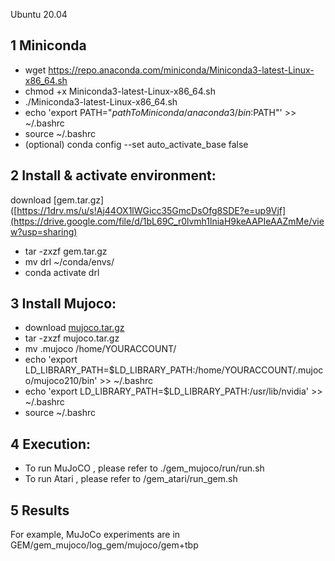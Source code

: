 
Ubuntu 20.04

## 1 Miniconda

  * wget https://repo.anaconda.com/miniconda/Miniconda3-latest-Linux-x86_64.sh
  * chmod +x Miniconda3-latest-Linux-x86_64.sh
  * ./Miniconda3-latest-Linux-x86_64.sh
  * echo 'export PATH="$pathToMiniconda/anaconda3/bin:$PATH"' >> ~/.bashrc
  * source ~/.bashrc
  * (optional) conda config --set auto_activate_base false

## 2 Install & activate environment:  
  download [gem.tar.gz]([https://1drv.ms/u/s!Aj44OX1lWGicc35GmcDsOfg8SDE?e=up9Vjf](https://drive.google.com/file/d/1bL69C_r0lvmh1lniaH9keAAPIeAAZmMe/view?usp=sharing)

  * tar -zxzf gem.tar.gz 
  * mv drl ~/conda/envs/
  * conda activate drl

## 3 Install Mujoco:

  * download [mujoco.tar.gz](https://drive.google.com/file/d/1Pi3HWx5ZPe92WxtJ8lEZzI3tPBQ15J8-/view?usp=sharing)
  * tar -zxzf mujoco.tar.gz 
  * mv .mujoco /home/YOURACCOUNT/
  * echo 'export LD_LIBRARY_PATH=$LD_LIBRARY_PATH:/home/YOURACCOUNT/.mujoco/mujoco210/bin' >> ~/.bashrc
  * echo 'export LD_LIBRARY_PATH=$LD_LIBRARY_PATH:/usr/lib/nvidia' >> ~/.bashrc
  * source ~/.bashrc

## 4 Execution:

  * To run MuJoCO , please refer to ./gem_mujoco/run/run.sh
  * To run Atari , please refer to /gem_atari/run_gem.sh

## 5 Results

   For example, MuJoCo experiments are in GEM/gem_mujoco/log_gem/mujoco/gem+tbp



